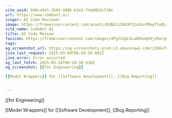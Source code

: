 ```yaml
---
site_uuid: 848ca941-2b0d-408b-b3a3-74e60b3cf38e
url: https://www.codeant.ai/
zinger: AI Code Reviewer
image: https://framerusercontent.com/assets/D2BdJiZA43PJ2u2ovYMkwTYeQL4.png
site_name: CodeAnt AI
title: AI Code Review
favicon: https://framerusercontent.com/images/dPg31SgCdLwGMsUqh0jsRwrgPQU.png
tags: 
og_screenshot_url: https://og-screenshots-prod.s3.amazonaws.com/1366x768/80/false/d2265e89eea57e11d319424515aeb065f0b3229cd61bbbaab10befa13a588f59.jpeg
jina_last_request: 2025-03-09T06:45:10.083Z
jina_error: Error occurred
og_last_fetch: 2025-03-24T06:28:38.930Z
og_screenshot: [[for Engineering]]

[[Model Wrappers]] for [[Software Development]], [[Bug Reporting]]


---
```

[[for Engineering]]

[[Model Wrappers]] for [[Software Development]], [[Bug Reporting]]


